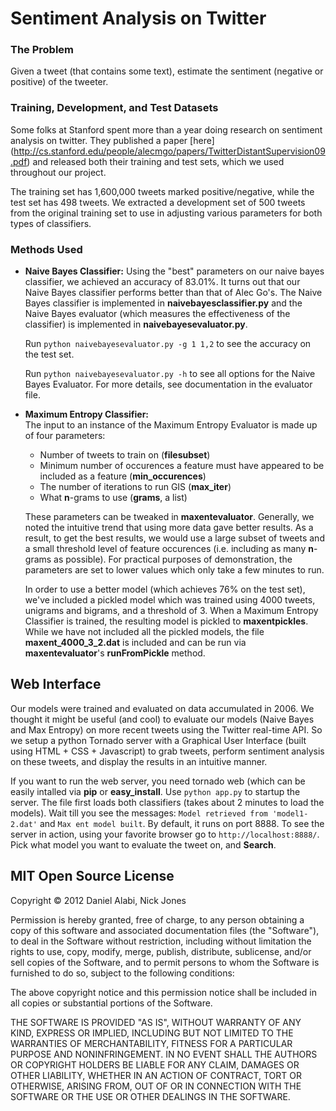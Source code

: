 Sentiment Analysis on Twitter
=============================

### The Problem
Given a tweet (that contains some text), estimate the sentiment
(negative or positive) of the tweeter.
 
  
### Training, Development, and Test Datasets
Some folks at Stanford spent more than a year doing
research on sentiment analysis on twitter. 
They published a paper
 [here] (http://cs.stanford.edu/people/alecmgo/papers/TwitterDistantSupervision09.pdf)
and released both their training and test sets, which we used
throughout our project. 
  
The training set has 1,600,000 tweets marked positive/negative, while
the test set has 498 tweets. We extracted a development set of 
500 tweets from the original training set to use in adjusting 
various parameters for both types of classifiers.
  
### Methods Used
* **Naive Bayes Classifier:** 
  Using the "best"
  parameters on our naive bayes classifier, we achieved an accuracy
  of 83.01%. It turns out that our Naive Bayes classifier
  performs better than that of Alec Go's. The Naive Bayes
  classifier is implemented in 
  **naivebayesclassifier.py** and the Naive Bayes
  evaluator (which measures the effectiveness of the 
  classifier) is implemented in 
  **naivebayesevaluator.py**. 
  
  Run `python naivebayesevaluator.py -g 1 1,2` to see
  the accuracy on the test set. 
  
  Run `python naivebayesevaluator.py -h` to see all 
  options for the Naive Bayes Evaluator. For more details, see 
  documentation in the evaluator file.
  
* **Maximum Entropy Classifier:**  
  The input to an instance of the Maximum Entropy Evaluator
  is made up of four parameters:

   * Number of tweets to train on (**filesubset**)
   * Minimum number of occurences a feature must have appeared
   to be included as a feature (**min_occurences**)
   * The number of iterations to run GIS (**max_iter**)
   * What **n**-grams to use (**grams**, a list)
  
  These parameters can be tweaked in **maxentevaluator**. Generally,
  we noted the intuitive trend that using more data gave better results.
  As a result, to get the best results, we would use a large subset
  of tweets and a small threshold  level of feature occurences 
  (i.e. including as many **n**-grams as possible). For practical purposes
  of demonstration, the parameters are set to lower values which only take
  a few minutes to run. 
  
  In order to use a better model (which achieves 76% on the test set),
  we've included a pickled model
  which was trained using 4000 tweets, unigrams and bigrams, and 
  a threshold of 3. When a Maximum Entropy Classifier is trained, the 
  resulting model is pickled to **maxentpickles**. While we
  have not included all the pickled models, the file 
  **maxent_4000_3_2.dat** is included and can be run via 
  **maxentevaluator**'s **runFromPickle** method. 
  
## Web Interface
  Our models were trained and evaluated
  on data accumulated in 2006. We thought it might be useful
  (and cool)
  to evaluate our models (Naive Bayes and Max Entropy)
  on more recent tweets using the 
  Twitter real-time API. So we setup a python Tornado
  server with a Graphical User Interface (built using
  HTML + CSS + Javascript) to grab tweets, perform
  sentiment analysis on these tweets, and display
  the results in an intuitive manner. 
  
  If you want to run the web server, you need
  tornado web (which can be easily intalled via 
  **pip** or **easy_install**. Use `python app.py` to startup the server. The file
  first loads both classifiers (takes about 2 minutes to load
  the models). Wait
  till you see the messages: `Model retrieved from 'model1-2.dat'` and `Max ent model built`. By 
  default, it runs on port 8888. To see the server in 
  action, using your favorite browser go to
  `http://localhost:8888/`. Pick what model you want
  to evaluate the tweet on, and **Search**.
  

MIT Open Source License
-----------------------
Copyright © 2012 Daniel Alabi, Nick Jones

Permission is hereby granted, free of charge, to any person obtaining a copy of this software and associated documentation files (the "Software"), to deal in the Software without restriction, including without limitation the rights to use, copy, modify, merge, publish, distribute, sublicense, and/or sell copies of the Software, and to permit persons to whom the Software is furnished to do so, subject to the following conditions:

The above copyright notice and this permission notice shall be included in all copies or substantial portions of the Software.

THE SOFTWARE IS PROVIDED "AS IS", WITHOUT WARRANTY OF ANY KIND, EXPRESS OR IMPLIED, INCLUDING BUT NOT LIMITED TO THE WARRANTIES OF MERCHANTABILITY, FITNESS FOR A PARTICULAR PURPOSE AND NONINFRINGEMENT. IN NO EVENT SHALL THE AUTHORS OR COPYRIGHT HOLDERS BE LIABLE FOR ANY CLAIM, DAMAGES OR OTHER LIABILITY, WHETHER IN AN ACTION OF CONTRACT, TORT OR OTHERWISE, ARISING FROM, OUT OF OR IN CONNECTION WITH THE SOFTWARE OR THE USE OR OTHER DEALINGS IN THE SOFTWARE.